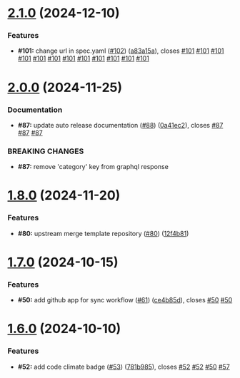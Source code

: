 # [2.1.0](https://github.com/VilnaCRM-Org/user-service/compare/v2.0.0...v2.1.0) (2024-12-10)


### Features

* **#101:** change url in spec.yaml ([#102](https://github.com/VilnaCRM-Org/user-service/issues/102)) ([a83a15a](https://github.com/VilnaCRM-Org/user-service/commit/a83a15a81dd13e1d28367942a731703493854e57)), closes [#101](https://github.com/VilnaCRM-Org/user-service/issues/101) [#101](https://github.com/VilnaCRM-Org/user-service/issues/101) [#101](https://github.com/VilnaCRM-Org/user-service/issues/101) [#101](https://github.com/VilnaCRM-Org/user-service/issues/101) [#101](https://github.com/VilnaCRM-Org/user-service/issues/101) [#101](https://github.com/VilnaCRM-Org/user-service/issues/101) [#101](https://github.com/VilnaCRM-Org/user-service/issues/101) [#101](https://github.com/VilnaCRM-Org/user-service/issues/101) [#101](https://github.com/VilnaCRM-Org/user-service/issues/101) [#101](https://github.com/VilnaCRM-Org/user-service/issues/101) [#101](https://github.com/VilnaCRM-Org/user-service/issues/101) [#101](https://github.com/VilnaCRM-Org/user-service/issues/101)



# [2.0.0](https://github.com/VilnaCRM-Org/user-service/compare/v1.8.0...v2.0.0) (2024-11-25)


### Documentation

* **#87:** update auto release documentation ([#88](https://github.com/VilnaCRM-Org/user-service/issues/88)) ([0a41ec2](https://github.com/VilnaCRM-Org/user-service/commit/0a41ec270757a6548424d5172fc9ff5656509279)), closes [#87](https://github.com/VilnaCRM-Org/user-service/issues/87) [#87](https://github.com/VilnaCRM-Org/user-service/issues/87) [#87](https://github.com/VilnaCRM-Org/user-service/issues/87)


### BREAKING CHANGES

* **#87:** remove 'category' key from graphql response



# [1.8.0](https://github.com/VilnaCRM-Org/user-service/compare/v1.7.0...v1.8.0) (2024-11-20)


### Features

* **#80:** upstream merge template repository ([#80](https://github.com/VilnaCRM-Org/user-service/issues/80)) ([12f4b81](https://github.com/VilnaCRM-Org/user-service/commit/12f4b81d319795fb6a5450c64273c0ec7a3dd576))



# [1.7.0](https://github.com/VilnaCRM-Org/user-service/compare/v1.6.0...v1.7.0) (2024-10-15)


### Features

* **#50:** add github app for sync workflow ([#61](https://github.com/VilnaCRM-Org/user-service/issues/61)) ([ce4b85d](https://github.com/VilnaCRM-Org/user-service/commit/ce4b85dbf0a1b39da7ae52a02ee93b474da94ac6)), closes [#50](https://github.com/VilnaCRM-Org/user-service/issues/50) [#50](https://github.com/VilnaCRM-Org/user-service/issues/50)



# [1.6.0](https://github.com/VilnaCRM-Org/user-service/compare/v1.5.0...v1.6.0) (2024-10-10)


### Features

* **#52:** add code climate badge ([#53](https://github.com/VilnaCRM-Org/user-service/issues/53)) ([781b985](https://github.com/VilnaCRM-Org/user-service/commit/781b985a619336c73b95eef79370aad371da36f0)), closes [#52](https://github.com/VilnaCRM-Org/user-service/issues/52) [#52](https://github.com/VilnaCRM-Org/user-service/issues/52) [#50](https://github.com/VilnaCRM-Org/user-service/issues/50) [#57](https://github.com/VilnaCRM-Org/user-service/issues/57)



